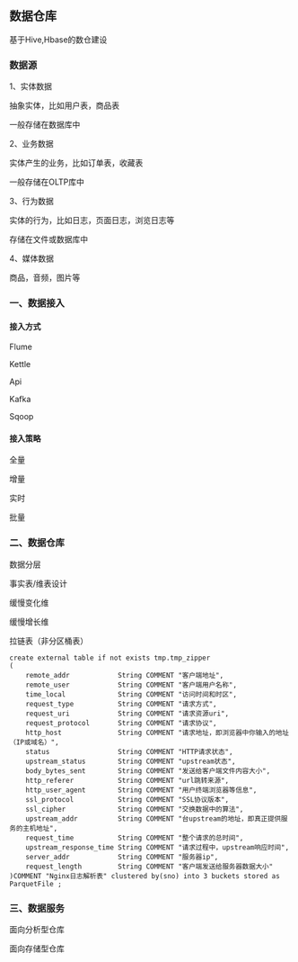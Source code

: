 ## 数据仓库

基于Hive,Hbase的数仓建设

### 数据源

1、实体数据

抽象实体，比如用户表，商品表

一般存储在数据库中

2、业务数据

实体产生的业务，比如订单表，收藏表

一般存储在OLTP库中

3、行为数据

实体的行为，比如日志，页面日志，浏览日志等

存储在文件或数据库中

4、媒体数据

商品，音频，图片等



### 一、数据接入


#### 接入方式

Flume

Kettle

Api

Kafka

Sqoop


#### 接入策略

全量

增量

实时

批量


### 二、数据仓库

数据分层

事实表/维表设计

缓慢变化维

缓慢增长维

拉链表（非分区桶表）

```hiveql
create external table if not exists tmp.tmp_zipper
(
    remote_addr            String COMMENT "客户端地址",
    remote_user            String COMMENT "客户端用户名称",
    time_local             String COMMENT "访问时间和时区",
    request_type           String COMMENT "请求方式",
    request_uri            String COMMENT "请求资源uri",
    request_protocol       String COMMENT "请求协议",
    http_host              String COMMENT "请求地址，即浏览器中你输入的地址（IP或域名）",
    status                 String COMMENT "HTTP请求状态",
    upstream_status        String COMMENT "upstream状态",
    body_bytes_sent        String COMMENT "发送给客户端文件内容大小",
    http_referer           String COMMENT "url跳转来源",
    http_user_agent        String COMMENT "用户终端浏览器等信息",
    ssl_protocol           String COMMENT "SSL协议版本",
    ssl_cipher             String COMMENT "交换数据中的算法",
    upstream_addr          String COMMENT "台upstream的地址，即真正提供服务的主机地址",
    request_time           String COMMENT "整个请求的总时间",
    upstream_response_time String COMMENT "请求过程中，upstream响应时间",
    server_addr            String COMMENT "服务器ip",
    request_length         String COMMENT "客户端发送给服务器数据大小"
)COMMENT "Nginx日志解析表" clustered by(sno) into 3 buckets stored as ParquetFile ;

```


### 三、数据服务

面向分析型仓库

面向存储型仓库


